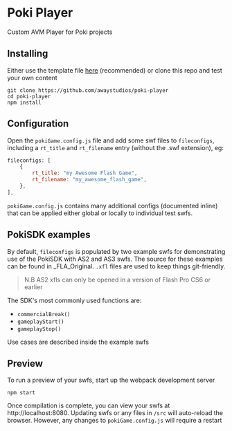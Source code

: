 # Poki Player
Custom AVM Player for Poki projects

## Installing ##
Either use the template file [here](https://github.com/awaystudios/poki-template) (recommended) or clone this repo and test your own content
```shell
git clone https://github.com/awaystudios/poki-player
cd poki-player
npm install
```

## Configuration ##
Open the `pokiGame.config.js` file and add some swf files to `fileconfigs`, including a `rt_title` and `rt_filename` entry (without the .swf extension), eg:

```javascript
fileconfigs: [
    {
        rt_title: "my Awesome Flash Game",
        rt_filename: "my_awesome_flash_game",
    },
],
```

`pokiGame.config.js` contains many additional configs (documented inline) that can be applied either global or locally to individual test swfs.

## PokiSDK examples
By default,  `fileconfigs` is populated by two example swfs for demonstrating use of the PokiSDK with AS2 and AS3 swfs. The source for these examples can be found in _FLA_Original. `.xfl` files are used to keep things git-friendly.

> N.B AS2 xfls can only be opened in a version of Flash Pro CS6 or earlier

The SDK's most commonly used functions are:
 - `commercialBreak()`
 - `gameplayStart()`
 - `gameplayStop()`

Use cases are described inside the example swfs

## Preview ##

To run a preview of your swfs, start up the webpack development server

```shell
npm start
```
Once compilation is complete, you can view your swfs at http://localhost:8080. Updating swfs or any files in  `/src` will auto-reload the browser. However, any changes to `pokiGame.config.js` will require a restart